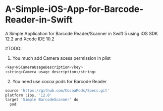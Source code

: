 # A-Simple-iOS-App-for-Barcode-Reader-in-Swift
A Simple Application for Barcode Reader/Scanner in Swift 5 using iOS SDK 12.2 and Xcode IDE 10.2

#TODO:

1. You much add Camera acess permission in plist

```bash
<key>NSCameraUsageDescription</key>
<string>Camera usage description</string>
```
    
2. You need use cocoa pods for Barcode Reader

```python
source 'https://github.com/CocoaPods/Specs.git'
platform :ios, '12.0'
target 'Simple BarcodeScanner' do
  pod
```
